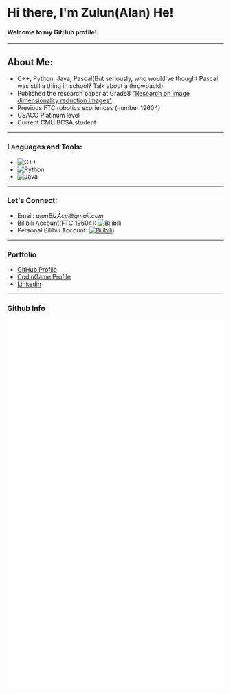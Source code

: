 # Hi there, I'm Zulun(Alan) He! 
#### Welcome to my GitHub profile!
---
## **About Me:**


- C++, Python, Java, Pascal(But seriously, who would've thought Pascal was still a thing in school? Talk about a throwback!)
- Published the research paper at Grade8 ["Research on image dimensionality reduction images"](https://dl.acm.org/doi/10.1145/3502814.3502819)
- Previous FTC robotics expriences (number 19604)
- USACO Platinum level
- Current CMU BCSA student
  
---

### **Languages and Tools:**

-  ![C++](https://img.shields.io/badge/-C%2B%2B-00599C?style=flat-square&logo=c%2B%2B)
-  ![Python](https://img.shields.io/badge/-Python-black?style=flat-square&logo=python)
-  ![Java](https://img.shields.io/badge/-Java-007396?style=flat-square&logo=java)

---

[//]: # ()
[//]: # (**My GitHub Stats:**)

[//]: # ()
[//]: # (<!-- ![Your GitHub Stats]&#40;https://github-readme-stats.vercel.app/api?username=yourusername&show_icons=true&#41; -->)

[//]: # ()
[//]: # (---)

### **Let's Connect:**

- Email: _alanBizAcc@gmail.com_
- Bilibili Account(FTC 19604): [![Bilibili](https://img.shields.io/badge/-Bilibili-00A1D6?style=flat-square&logo=bilibili&logoColor=white)](https://space.bilibili.com/2122417636?spm_id_from=333.337.search-card.all.click)
- Personal Bilibili Account: [![Bilibili]([https://img.shields.io/badge/-Bilibili-00A1D6?style=flat-square&logo=bilibili&logoColor=white)](https://space.bilibili.com/473356546?spm_id_from=333.1007.0.0))

---
### Portfolio
- [GitHub Profile](https://github.com/Cometgerms)
- [CodinGame Profile](https://www.codingame.com/profile/645bc3f8b0a1b9f68f882b773d1dc4ff4276775)
- [Linkedin](https://www.linkedin.com/in/zulun-he-b9391b273/)

---

### Github Info
<picture>
  <img src="/metrics.svg" alt="Metrics">
</picture>

